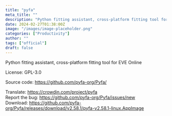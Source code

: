 ```yaml
---
title: "pyfa"
meta_title: ""
description: "Python fitting assistant, cross-platform fitting tool for EVE Online"
date: 2024-02-27T01:38:00Z
image: "/images/image-placeholder.png"
categories: ["Productivity"]
author: ""
tags: ["official"]
draft: false
---
```


Python fitting assistant, cross-platform fitting tool for EVE Online

License: GPL-3.0

Source code: https://github.com/pyfa-org/Pyfa/

Translate: https://crowdin.com/project/pyfa  
Report the bug: https://github.com/pyfa-org/Pyfa/issues/new  
Download: https://github.com/pyfa-org/Pyfa/releases/download/v2.58.1/pyfa-v2.58.1-linux.AppImage
